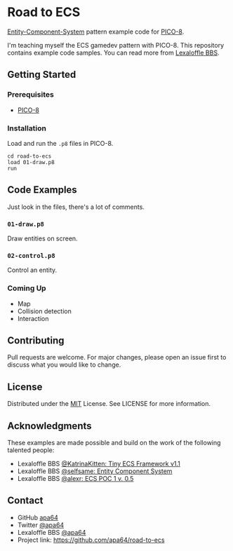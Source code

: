 # Road to ECS

[Entity-Component-System](https://en.wikipedia.org/wiki/Entity_component_system) pattern example code for [PICO-8](https://www.lexaloffle.com/pico-8.php).

I'm teaching myself the ECS gamedev pattern with PICO-8. This repository contains example code samples. You can read more from [Lexaloffle BBS](https://www.lexaloffle.com/bbs/?cat=7).

## Getting Started

### Prerequisites

- [PICO-8](https://www.lexaloffle.com/pico-8.php)

### Installation

Load and run the `.p8` files in PICO-8.

```pico-8
cd road-to-ecs
load 01-draw.p8
run
```

## Code Examples

Just look in the files, there's a lot of comments.

### `01-draw.p8`

Draw entities on screen.

### `02-control.p8`

Control an entity.

### Coming Up

- Map
- Collision detection
- Interaction

## Contributing

Pull requests are welcome. For major changes, please open an issue first to discuss what you would like to change.

## License

Distributed under the [MIT](https://choosealicense.com/licenses/mit/) License. See LICENSE for more information.

## Acknowledgments

These examples are made possible and build on the work of the following talented people:

- Lexaloffle BBS [@KatrinaKitten: Tiny ECS Framework v1.1](https://www.lexaloffle.com/bbs/?tid=39021)
- Lexaloffle BBS [@selfsame: Entity Component System](https://www.lexaloffle.com/bbs/?tid=30039)
- Lexaloffle BBS [@alexr: ECS POC 1 v. 0.5](https://www.lexaloffle.com/bbs/?pid=68554#p)


## Contact

* GitHub [apa64](https://github.com/apa64)
* Twitter [@apa64](https://twitter.com/apa64)
* Lexaloffle BBS [@apa64](https://www.lexaloffle.com/bbs/?uid=45600)
* Project link: https://github.com/apa64/road-to-ecs